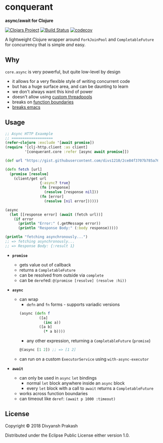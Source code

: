 # conquerant

**async/await for Clojure**

[![Clojars Project](https://img.shields.io/clojars/v/conquerant.svg)](https://clojars.org/conquerant) [![Build Status](https://travis-ci.com/divs1210/conquerant.svg?branch=master)](https://travis-ci.com/divs1210/conquerant) [![codecov](https://codecov.io/gh/divs1210/conquerant/branch/master/graph/badge.svg)](https://codecov.io/gh/divs1210/conquerant)

A lightweight Clojure wrapper around `ForkJoinPool` and `CompletableFuture`
for concurrency that is simple *and* easy.

## Why

`core.async` is very powerful, but quite low-level by design
- it allows for a very flexible style of writing concurrent code
- but has a huge surface area, and can be daunting to learn
- we don't always want this kind of power
- doesn't allow using [custom threadpools](https://dev.clojure.org/jira/browse/ASYNC-94)
- breaks on [function boundaries](https://github.com/clojure/core.async/wiki/Go-Block-Best-Practices)
- [breaks emacs](https://github.com/clojure-emacs/cider/issues/1827)

## Usage

```clojure
;; Async HTTP Exaxmple
;; ===================
(refer-clojure :exclude '[await promise])
(require '[clj-http.client :as client]
         '[conquerant.core :refer [async await promise]])

(def url "https://gist.githubusercontent.com/divs1210/2ce84f3707b785a76d225d23f18c4904/raw/2dedab13201a8a8a2c91c3800040c84b70fef2e2/data.edn")

(defn fetch [url]
  (promise [resolve]
    (client/get url
                {:async? true}
                (fn [response]
                  (resolve [response nil]))
                (fn [error]
                  (resolve [nil error])))))

(async
  (let [[response error] (await (fetch url))]
    (if error
      (println "Error:" (.getMessage error))
      (println "Response Body:" (:body response)))))

(println "fetching asynchronously...")
;; => fetching asynchronously...
;; => Response Body: {:result 1}
```

- **`promise`**
  - gets value out of callback
  - returns a `CompletableFuture`
  - can be resolved from outside via `complete`
  - can be `deref`ed: `@(promise [resolve] (resolve :hi))`

- **`async`**
  - can wrap
    - `defn` and `fn` forms - supports variadic versions
    ```clojure
    (async (defn f
             ([a]
               (inc a))
             ([a b]
               (* a b))))
    ```
    - any other expression, returning a `CompletableFuture` (`promise`)
    ```clojure
    @(async [1 2]) ;; => [1 2]
    ```
  - can run on a custom `ExecutorService` using `with-async-executor`

- **`await`**
  - can only be used in `async` `let` bindings
    - normal `let` block anywhere inside an `async` block
    - every `let` block with a call to `await` returns a `CompletableFuture`
  - works across function boundaries
  - can timeout like `deref`: `(await p 1000 :timeout)`

## License

Copyright © 2018 Divyansh Prakash

Distributed under the Eclipse Public License either version 1.0.
